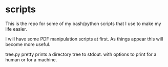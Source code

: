 scripts
=======

This is the repo for some of my bash/python scripts that I use to make my life easier.

I will have some PDF manipulation scripts at first. As things appear this will become more useful.

tree.py pretty prints a directory tree to stdout. with options to print for a human or for a machine.
